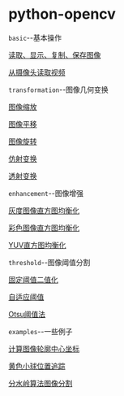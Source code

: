 # python-opencv
`basic`--基本操作

[读取、显示、复制、保存图像](https://github.com/liguiyuan/python-opencv/blob/master/basic/read_write_image.py)

[从摄像头读取视频](https://github.com/liguiyuan/python-opencv/blob/master/basic/video_capture.py)



`transformation`--图像几何变换

[图像缩放](https://github.com/liguiyuan/python-opencv/blob/master/transformation/1.image_resize.py)

[图像平移](https://github.com/liguiyuan/python-opencv/blob/master/transformation/2.image_move.py)

[图像旋转](https://github.com/liguiyuan/python-opencv/blob/master/transformation/3.image_rotating.py)

[仿射变换](https://github.com/liguiyuan/python-opencv/blob/master/transformation/4.image_affine.py)

[透射变换](https://github.com/liguiyuan/python-opencv/blob/master/transformation/5.image_perspective.py)



`enhancement`--图像增强

[灰度图像直方图均衡化](https://github.com/liguiyuan/python-opencv/blob/master/enhancement/1.equalizeHist.py)

[彩色图像直方图均衡化](https://github.com/liguiyuan/python-opencv/blob/master/enhancement/2.equalizeHist_color.py)

[YUV直方图均衡化](https://github.com/liguiyuan/python-opencv/blob/master/enhancement/3.equalizeHist_YUV.py)



`threshold`--图像阈值分割

[固定阈值二值化](https://github.com/liguiyuan/python-opencv/blob/master/threshold/1.fixed_threshold.py)

[自适应阈值](https://github.com/liguiyuan/python-opencv/blob/master/threshold/2.adaptive_threshold.py)

[Otsu阈值法](https://github.com/liguiyuan/python-opencv/blob/master/threshold/3.Otsu_threshold.py)



`examples`--一些例子

[计算图像轮廓中心坐标](https://github.com/liguiyuan/python-opencv/blob/master/examples/center_of_shape.py)

[黄色小球位置追踪](https://github.com/liguiyuan/python-opencv/blob/master/examples/ball_tracking.py)

[分水岭算法图像分割](https://github.com/liguiyuan/python-opencv/blob/master/examples/watershed.py)

